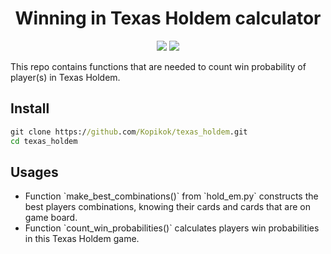 <h1 align="center">Winning in Texas Holdem calculator</h1>

<p align="center">

<img src="https://img.shields.io/badge/made%20by-kopikok-green.svg">

<img src="https://img.shields.io/badge/python-3.7-blue.svg">

This repo contains functions that are needed to count win probability of player(s) in Texas Holdem.

</p>

<h2>Install</h2>
  
```cmd
git clone https://github.com/Kopikok/texas_holdem.git
cd texas_holdem
```

<h2>Usages</h2>

<ul>
<li>Function `make_best_combinations()` from `hold_em.py` constructs the best players combinations, knowing their cards and cards that are on game board.</li> 

<li>Function `count_win_probabilities()` calculates players win probabilities in this Texas Holdem game.</li> 
